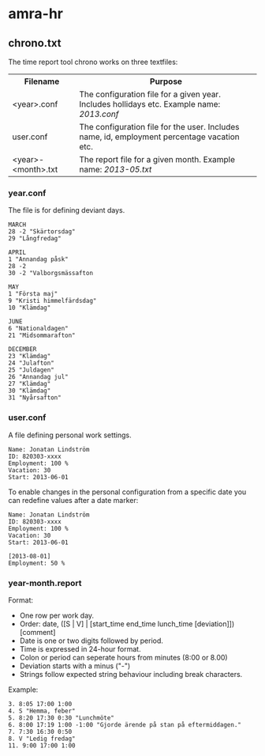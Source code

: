 amra-hr
=======

## chrono.txt

The time report tool chrono works on three textfiles:
<table>
    <tr>
        <th>Filename</th><th>Purpose</th>
    </tr>
    <tr>
        <td>&lt;year&gt;.conf</td>
        <td>The configuration file for a given year. Includes hollidays etc. Example name: <i>2013.conf</i></td>
    </tr>
    <tr>
        <td>user.conf</td>
        <td>The configuration file for the user. Includes name, id, employment percentage vacation etc.</td>
    </tr>
    <tr>
        <td>&lt;year&gt;-&lt;month&gt;.txt</td>
        <td>The report file for a given month. Example name: <i>2013-05.txt</i>
    </tr>
</table>

### year.conf
The file is for defining deviant days.
```
MARCH
28 -2 "Skärtorsdag"
29 "Långfredag"

APRIL
1 "Annandag påsk"
28 -2
30 -2 "Valborgsmässafton

MAY
1 "Första maj"
9 "Kristi himmelfärdsdag"
10 "Klämdag"

JUNE
6 "Nationaldagen"
21 "Midsommarafton"

DECEMBER
23 "Klämdag"
24 "Julafton"
25 "Juldagen"
26 "Annandag jul"
27 "Klämdag"
30 "Klämdag"
31 "Nyårsafton"
```
### user.conf
A file defining personal work settings.
```
Name: Jonatan Lindström
ID: 820303-xxxx
Employment: 100 %
Vacation: 30
Start: 2013-06-01
```

To enable changes in the personal configuration from a specific date you can redefine values after a date marker:
```
Name: Jonatan Lindström
ID: 820303-xxxx
Employment: 100 %
Vacation: 30
Start: 2013-06-01

[2013-08-01]
Employment: 50 %
```
### year-month.report
Format:
* One row per work day.
* Order: date, ([S | V] | [start_time end_time lunch_time [deviation]]) [comment]
* Date is one or two digits followed by period.
* Time is expressed in 24-hour format.
* Colon or period can seperate hours from minutes (8:00 or 8.00)
* Deviation starts with a minus ("-")
* Strings follow expected string behaviour including break characters.

Example:
```
3. 8:05 17:00 1:00
4. S "Hemma, feber"
5. 8:20 17:30 0:30 "Lunchmöte"
6. 8:00 17:19 1:00 -1:00 "Gjorde ärende på stan på eftermiddagen."
7. 7:30 16:30 0:50
8. V "Ledig fredag"
11. 9:00 17:00 1:00
```
